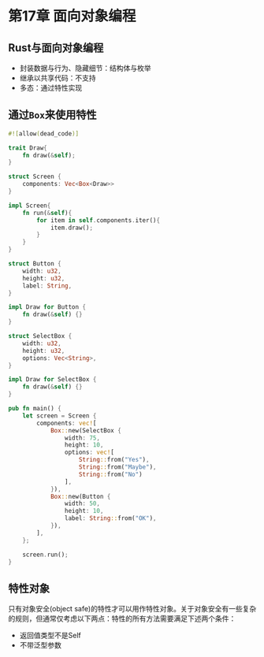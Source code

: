 # 第17章 面向对象编程

## Rust与面向对象编程

* 封装数据与行为、隐藏细节：结构体与枚举
* 继承以共享代码：不支持
* 多态：通过特性实现

## 通过`Box`来使用特性

```rust
#![allow(dead_code)]

trait Draw{
	fn draw(&self);
}

struct Screen {
	components: Vec<Box<Draw>>
}

impl Screen{
	fn run(&self){
		for item in self.components.iter(){
			item.draw();
		}
	}
}

struct Button {
	width: u32,
	height: u32,
	label: String,
}

impl Draw for Button {
	fn draw(&self) {}
}

struct SelectBox {
	width: u32,
	height: u32,
	options: Vec<String>,
}

impl Draw for SelectBox {
	fn draw(&self) {}
}

pub fn main() {
	let screen = Screen {
		components: vec![
			Box::new(SelectBox {
				width: 75,
				height: 10,
				options: vec![
					String::from("Yes"),
					String::from("Maybe"),
					String::from("No")
				],
			}),
			Box::new(Button {
				width: 50,
				height: 10,
				label: String::from("OK"),
			}),
		],
	};

	screen.run();
}
```

## 特性对象

只有对象安全(object safe)的特性才可以用作特性对象。关于对象安全有一些复杂的规则，但通常仅考虑以下两点：特性的所有方法需要满足下述两个条件：

* 返回值类型不是Self
* 不带泛型参数


